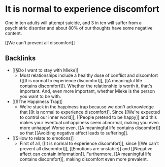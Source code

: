 # It is normal to experience discomfort
One in ten adults will attempt suicide, and 3 in ten will suffer from a psychiatric disorder and about 80% of our thoughts have some negative content.

[[We can't prevent all discomfort]]

## Backlinks
* [[§Do I want to stay with Mieke]]
	* Most relationships include a healthy dose of conflict and discomfort ([[It is normal to experience discomfort]], [[A meaningful life contains discomfort]]). Whether the relationship is worth it, that's important. And, even more important, whether Mieke is the person you want to be with.
* [[$The Happiness Trap]]
	* We're stuck in the happiness trap because we don't acknowledge that [[It is normal to experience discomfort]]. Since [[We're expected to control our inner world]], [[People pretend to be happy]] and this makes your eventual unhappiness seem abnormal, making you even more unhappy! Worse even, [[A meaningful life contains discomfort]] so that [[Avoiding negative affect leads to suffering]].
* [[$How to relate to emotions]]
	* First of all, [[It is normal to experience discomfort]], since [[We can't prevent all discomfort]], [[Emotions are unstable]] and [[Negative affect can contain information]]. Furthermore, [[A meaningful life contains discomfort]], making discomfort even more prevalent.

<!-- #Life -->

<!-- {BearID:E7E6EE81-DB48-4085-BDF8-CE55DA951723-15756-00001303C7AA100A} -->

